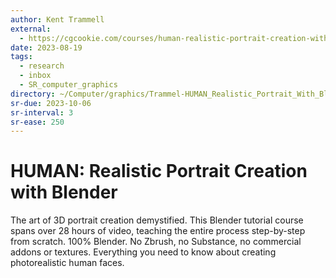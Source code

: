 ```yaml
---
author: Kent Trammell
external:
  - https://cgcookie.com/courses/human-realistic-portrait-creation-with-blender
date: 2023-08-19
tags:
  - research
  - inbox
  - SR_computer_graphics
directory: ~/Computer/graphics/Trammel-HUMAN_Realistic_Portrait_With_Blender/
sr-due: 2023-10-06
sr-interval: 3
sr-ease: 250
---
```


# HUMAN: Realistic Portrait Creation with Blender

The art of 3D portrait creation demystified. This Blender tutorial course
spans over 28 hours of video, teaching the entire process step-by-step from
scratch. 100% Blender. No Zbrush, no Substance, no commercial addons or
textures. Everything you need to know about creating photorealistic human
faces.

